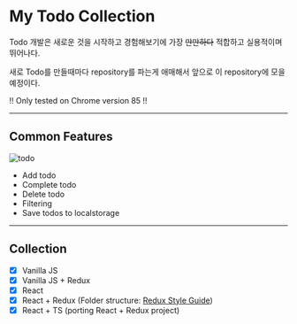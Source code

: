 # My Todo Collection

Todo 개발은 새로운 것을 시작하고 경험해보기에 가장 ~~만만하다~~ 적합하고 실용적이며 뛰어나다.

새로 Todo를 만들때마다 repository를 파는게 애매해서 앞으로 이 repository에 모을 예정이다.

!! Only tested on Chrome version 85 !!

---
## Common Features

![todo](https://user-images.githubusercontent.com/43704761/94131948-93b84580-fe99-11ea-8712-14a0ef30b2b7.png)

- Add todo
- Complete todo
- Delete todo
- Filtering
- Save todos to localstorage

---
## Collection

- [x] Vanilla JS
- [x] Vanilla JS + Redux
- [x] React
- [x] React + Redux (Folder structure: [Redux Style Guide](https://redux.js.org/style-guide/style-guide#structure-files-as-feature-folders-or-ducks))
- [x] React + TS (porting React + Redux project)
